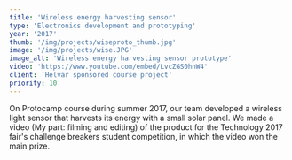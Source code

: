 ```yaml
---
title: 'Wireless energy harvesting sensor'
type: 'Electronics development and prototyping'
year: '2017'
thumb: '/img/projects/wiseproto_thumb.jpg'
image: '/img/projects/wise.JPG'
image_alt: 'Wireless energy harvesting sensor prototype'
video: 'https://www.youtube.com/embed/LvcZGS0hnW4'
client: 'Helvar sponsored course project'
priority: 10
---
```


On Protocamp course during summer 2017, our team developed a wireless light sensor that harvests its energy with a small solar
panel. We made a video (My part: filming and editing) of the product for the Technology 2017 fair's challenge breakers student
competition, in which the video won the main prize.
